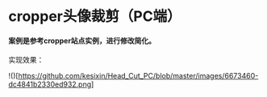 # cropper头像裁剪（PC端）

#### 案例是参考cropper站点实例，进行修改简化。

实现效果：

!()[https://github.com/kesixin/Head_Cut_PC/blob/master/images/6673460-dc4841b2330ed932.png]
 
